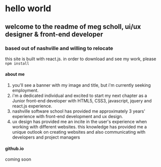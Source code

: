 # hello world
## welcome to the readme of meg scholl, ui/ux designer & front-end developer
### based out of nashville and willing to relocate

this site is built with react.js. in order to download and see my work, please `npm install`

#### about me
1. you'll see a banner with my image and title, but i'm currently seeking employment. 
1. i'm a dedicated individual and excited to start my next chapter as a Junior front-end developer with HTML5, CSS3, javascript, jquery and react.js experience.
1. nashville software school has provided me approximately 3 years' experience with front-end development and ux design.
1. ux design has provided me an incite in the user's experience when working with different websites. this knowledge has provided me a unique outlook on creating websites and also communicating with developers and project managers


#### github.io
coming soon
